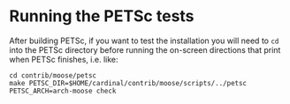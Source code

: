 # Running the PETSc tests

After building PETSc, if you want to test the installation you will need to `cd`
into the PETSc directory before running the on-screen directions that print
when PETSc finishes, i.e. like:

```
cd contrib/moose/petsc
make PETSC_DIR=$HOME/cardinal/contrib/moose/scripts/../petsc PETSC_ARCH=arch-moose check
```
